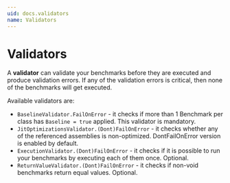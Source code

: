```yaml
---
uid: docs.validators
name: Validators
---
```


# Validators

A **validator** can validate your benchmarks before they are executed and produce validation errors. 
If any of the validation errors is critical, then none of the benchmarks will get executed. 

Available validators are:

* `BaselineValidator.FailOnError` - it checks if more than 1 Benchmark per class has `Baseline = true` applied. This validator is mandatory.
* `JitOptimizationsValidator.(Dont)FailOnError` - it checks whether any of the referenced assemblies is non-optimized. DontFailOnError version is enabled by default.
* `ExecutionValidator.(Dont)FailOnError` - it checks if it is possible to run your benchmarks by executing each of them once. Optional.
* `ReturnValueValidator.(Dont)FailOnError` - it checks if non-void benchmarks return equal values. Optional.
